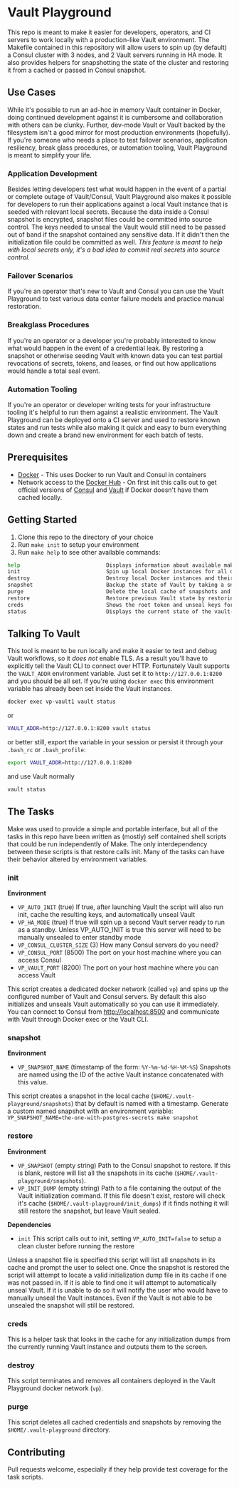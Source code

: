 # Vault Playground

This repo is meant to make it easier for developers, operators, and CI servers to work locally with a production-like Vault environment.
The Makefile contained in this repository will allow users to spin up (by default) a Consul cluster with 3 nodes, and 2 Vault servers running
in HA mode. It also provides helpers for snapshotting the state of the cluster and restoring it from a cached or passed in Consul snapshot.

## Use Cases

While it's possible to run an ad-hoc in memory Vault container in Docker, doing continued development against it is cumbersome and collaboration 
with others can be clunky. Further, dev-mode Vault or Vault backed by the filesystem isn't a good mirror for most production environments (hopefully). If you're someone
who needs a place to test failover scenarios, application resiliency, break glass procedures, or automation tooling, Vault Playground is meant to simplify 
your life.

### Application Development
Besides letting developers test what would happen in the event of a partial or complete outage of Vault/Consul, Vault Playground also makes it possible for 
developers to run their applications against a local Vault instance that is seeded with relevant local secrets. Because the data inside a Consul snapshot is
encrypted, snapshot files could be committed into source control. The keys needed to unseal the Vault would still need to be passed out of band if the snapshot 
contained any sensitive data. If it didn't then the initialization file could be committed as well. _This feature is meant to help with local secrets only, 
it's a bad idea to commit real secrets into source control._

### Failover Scenarios
If you're an operator that's new to Vault and Consul you can use the Vault Playground to test various data center failure models and practice manual restoration.

### Breakglass Procedures
If you're an operator or a developer you're probably interested to know what would happen in the event of a credential leak. By restoring a snapshot or otherwise seeding
Vault with known data you can test partial revocations of secrets, tokens, and leases, or find out how applications would handle a total seal event.

### Automation Tooling
If you're an operator or developer writing tests for your infrastructure tooling it's helpful to run them against a realistic environment. The Vault Playground can be 
deployed onto a CI server and used to restore known states and run tests while also making it quick and easy to burn everything down and create a brand new environment
for each batch of tests.

## Prerequisites
  - [Docker](https://www.docker.com/get-docker) - This uses Docker to run Vault and Consul in containers
  - Network access to the [Docker Hub](https://hub.docker.com/) - On first init this calls out to get official versions of [Consul](https://hub.docker.com/_/consul/) and [Vault](https://hub.docker.com/_/vault/) if Docker doesn't have them cached locally.

## Getting Started

1. Clone this repo to the directory of your choice
1. Run `make init` to setup your environment
1. Run `make help` to see other available commands:
```bash
help                           Displays information about available make tasks
init                           Spin up local Docker instances for all dependencies on a dedicated Docker network
destroy                        Destroy local Docker instances and their Docker network
snapshot                       Backup the state of Vault by taking a snapshot of Consul and storing it in the local cache
purge                          Delete the local cache of snapshots and initialization keys
restore                        Restore previous Vault state by restoring a Consul snapshot
creds                          Shows the root token and unseal keys for the currently running Vault instance if available in the local cache
status                         Displays the current state of the vault-playground network in Docker.
```

## Talking To Vault

This tool is meant to be run locally and make it easier to test and debug Vault workflows, so it _does not_ enable TLS. As a result
you'll have to explicitly tell the Vault CLI to connect over HTTP. Fortunately Vault supports the `VAULT_ADDR` environment variable. 
Just set it to `http://127.0.0.1:8200` and you should be all set. If you're using `docker exec` this environment variable has already
been set inside the Vault instances.

```bash
docker exec vp-vault1 vault status
```
or

```bash
VAULT_ADDR=http://127.0.0.1:8200 vault status
```

or better still, export the variable in your session or persist it through your `.bash_rc` or `.bash_profile`:

```bash
export VAULT_ADDR=http://127.0.0.1:8200
```
and use Vault normally
 
```bash
vault status
```

## The Tasks

Make was used to provide a simple and portable interface, but all of the tasks in this repo have been written as (mostly) 
self contained shell scripts that could be run independently of Make. The only interdependency between these scripts is 
that restore calls init. Many of the tasks can have their behavior altered by environment variables.

### init

**Environment**
  - `VP_AUTO_INIT` (true) If true, after launching Vault the script will also run init, cache the resulting keys, and automatically unseal Vault
  - `VP_HA_MODE` (true) If true will spin up a second Vault server ready to run as a standby. Unless VP_AUTO_INIT is true this server will need to be manually unsealed to enter standby mode
  - `VP_CONSUL_CLUSTER_SIZE` (3) How many Consul servers do you need?
  - `VP_CONSUL_PORT` (8500) The port on your host machine where you can access Consul
  - `VP_VAULT_PORT` (8200) The port on your host machine where you can access Vault
  
This script creates a dedicated docker network (called `vp`) and spins up the configured number of Vault and Consul servers. 
By default this also initializes and unseals Vault automatically so you can use it immediately. You can connect to Consul
from [http://localhost:8500](http://localhost:8500) and communicate with Vault through Docker exec or the Vault CLI.

### snapshot

**Environment**
  - `VP_SNAPSHOT_NAME` (timestamp of the form: `%Y-%m-%d-%H-%M-%S`) Snapshots are named using the ID of the active Vault instance concatenated with this value. 

This script creates a snapshot in the local cache (`$HOME/.vault-playground/snapshots`) that by default is named with a timestamp.
Generate a custom named snapshot with an environment variable: `VP_SNAPSHOT_NAME=the-one-with-postgres-secrets make snapshot`

### restore

**Environment**
  - `VP_SNAPSHOT` (empty string) Path to the Consul snapshot to restore. If this is blank, restore will list all the snapshots in its cache (`$HOME/.vault-playground/snapshots`).
  - `VP_INIT_DUMP` (empty string) Path to a file containing the output of the Vault initialization command. If this file doesn't exist, restore will check it's cache (`$HOME/.vault-playground/init_dumps`) if it finds nothing it will still restore the snapshot, but leave Vault sealed.

**Dependencies**
  - `init` This script calls out to init, setting `VP_AUTO_INIT=false` to setup a clean cluster before running the restore 
  
Unless a snapshot file is specified this script will list all snapshots in its cache and prompt the user to select one. 
Once the snapshot is restored the script will attempt to locate a valid initialization dump file in its cache if one was 
not passed in. If it is able to find one it will attempt to automatically unseal Vault. If it is unable to do so it will
notify the user who would have to manually unseal the Vault instances. Even if the Vault is not able to be unsealed the 
snapshot will still be restored. 

### creds

This is a helper task that looks in the cache for any initialization dumps from the currently running Vault instance and
outputs them to the screen. 

### destroy

This script terminates and removes all containers deployed in the Vault Playground docker network (`vp`).

### purge

This script deletes all cached credentials and snapshots by removing the `$HOME/.vault-playground` directory.

## Contributing

Pull requests welcome, especially if they help provide test coverage for the task scripts.
